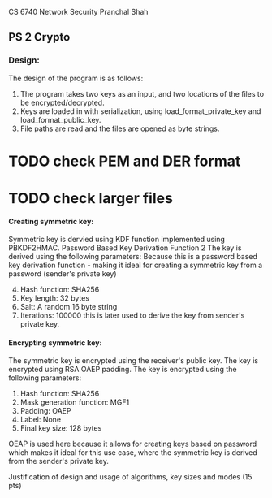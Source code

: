 CS 6740 Network Security
Pranchal Shah

## PS 2 Crypto


### Design:
The design of the program is as follows:
1. The program takes two keys as an input, and two locations of the files to be encrypted/decrypted.
2. Keys are loaded in with serialization, using load_format_private_key and load_format_public_key.
3. File paths are read and the files are opened as byte strings.

# TODO check PEM and DER format
# TODO check larger files
#### Creating symmetric key:
Symmetric key is dervied using KDF function implemented using PBKDF2HMAC. Password Based Key Derivation Function 2
The key is derived using the following parameters:
Because this is a password based key derivation function - making it ideal for creating a symmetric key from a password (sender's private key)

4. Hash function: SHA256
3. Key length: 32 bytes
6. Salt: A random 16 byte string
7. Iterations: 100000
this is later used to derive the key from sender's private key.

#### Encrypting symmetric key:
The symmetric key is encrypted using the receiver's public key. The key is encrypted using RSA OAEP padding. The key is encrypted using the following parameters:
1. Hash function: SHA256
2. Mask generation function: MGF1
3. Padding: OAEP
4. Label: None
5. Final key size: 128 bytes

OEAP is used here because it allows for creating keys based on password which makes it ideal for this use case, where the symmetric key is derived from the sender's private key.



Justification of design and usage of algorithms, key sizes and modes (15 pts)